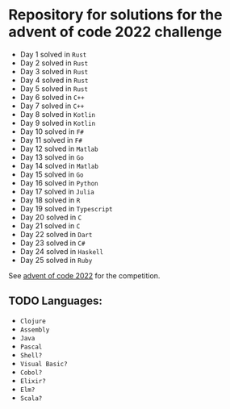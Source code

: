# Repository for solutions for the advent of code 2022 challenge

- Day 1 solved in `Rust`
- Day 2 solved in `Rust`
- Day 3 solved in `Rust`
- Day 4 solved in `Rust`
- Day 5 solved in `Rust`
- Day 6 solved in `C++`
- Day 7 solved in `C++`
- Day 8 solved in `Kotlin`
- Day 9 solved in `Kotlin`
- Day 10 solved in `F#`
- Day 11 solved in `F#`
- Day 12 solved in `Matlab`
- Day 13 solved in `Go`
- Day 14 solved in `Matlab`
- Day 15 solved in `Go`
- Day 16 solved in `Python`
- Day 17 solved in `Julia`
- Day 18 solved in `R`
- Day 19 solved in `Typescript`
- Day 20 solved in `C`
- Day 21 solved in `C`
- Day 22 solved in `Dart`
- Day 23 solved in `C#`
- Day 24 solved in `Haskell`
- Day 25 solved in `Ruby`

See [advent of code 2022](https://adventofcode.com/2022) for the competition.

## TODO Languages:
- `Clojure`
- `Assembly`
- `Java`
- `Pascal`
- `Shell?`
- `Visual Basic?`
- `Cobol?`
- `Elixir?`
- `Elm?`
- `Scala?`